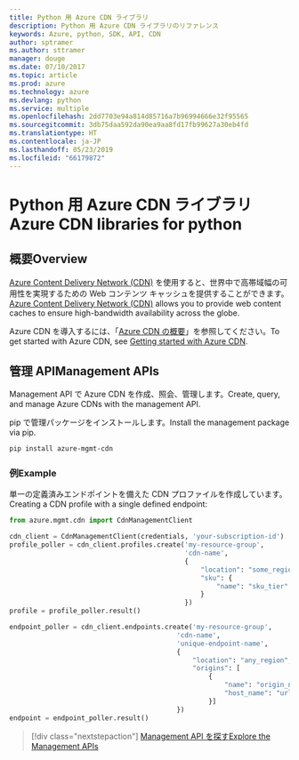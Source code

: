 ```yaml
---
title: Python 用 Azure CDN ライブラリ
description: Python 用 Azure CDN ライブラリのリファレンス
keywords: Azure, python, SDK, API, CDN
author: sptramer
ms.author: sttramer
manager: douge
ms.date: 07/10/2017
ms.topic: article
ms.prod: azure
ms.technology: azure
ms.devlang: python
ms.service: multiple
ms.openlocfilehash: 2dd7703e94a814d85716a7b96994666e32f95565
ms.sourcegitcommit: 3db75daa592da90ea9aa8fd17fb99627a30eb4fd
ms.translationtype: HT
ms.contentlocale: ja-JP
ms.lasthandoff: 05/23/2019
ms.locfileid: "66179872"
---
```

# <a name="azure-cdn-libraries-for-python"></a><span data-ttu-id="37214-104">Python 用 Azure CDN ライブラリ</span><span class="sxs-lookup"><span data-stu-id="37214-104">Azure CDN libraries for python</span></span>

## <a name="overview"></a><span data-ttu-id="37214-105">概要</span><span class="sxs-lookup"><span data-stu-id="37214-105">Overview</span></span>

<span data-ttu-id="37214-106">[Azure Content Delivery Network (CDN)](https://docs.microsoft.com/en-us/azure/cdn/cdn-overview) を使用すると、世界中で高帯域幅の可用性を実現するための Web コンテンツ キャッシュを提供することができます。</span><span class="sxs-lookup"><span data-stu-id="37214-106">[Azure Content Delivery Network (CDN)](https://docs.microsoft.com/en-us/azure/cdn/cdn-overview) allows you to provide web content caches to ensure high-bandwidth availability across the globe.</span></span>

<span data-ttu-id="37214-107">Azure CDN を導入するには、「[Azure CDN の概要](https://docs.microsoft.com/en-us/azure/cdn/cdn-create-new-endpoint)」を参照してください。</span><span class="sxs-lookup"><span data-stu-id="37214-107">To get started with Azure CDN, see [Getting started with Azure CDN](https://docs.microsoft.com/en-us/azure/cdn/cdn-create-new-endpoint).</span></span>

## <a name="management-apis"></a><span data-ttu-id="37214-108">管理 API</span><span class="sxs-lookup"><span data-stu-id="37214-108">Management APIs</span></span>

<span data-ttu-id="37214-109">Management API で Azure CDN を作成、照会、管理します。</span><span class="sxs-lookup"><span data-stu-id="37214-109">Create, query, and manage Azure CDNs with the management API.</span></span>

<span data-ttu-id="37214-110">pip で管理パッケージをインストールします。</span><span class="sxs-lookup"><span data-stu-id="37214-110">Install the management package via pip.</span></span>

```bash
pip install azure-mgmt-cdn
```

### <a name="example"></a><span data-ttu-id="37214-111">例</span><span class="sxs-lookup"><span data-stu-id="37214-111">Example</span></span>

<span data-ttu-id="37214-112">単一の定義済みエンドポイントを備えた CDN プロファイルを作成しています。</span><span class="sxs-lookup"><span data-stu-id="37214-112">Creating a CDN profile with a single defined endpoint:</span></span>

```python
from azure.mgmt.cdn import CdnManagementClient

cdn_client = CdnManagementClient(credentials, 'your-subscription-id')
profile_poller = cdn_client.profiles.create('my-resource-group',
                                            'cdn-name',
                                            {
                                                "location": "some_region", 
                                                "sku": {
                                                    "name": "sku_tier"
                                                } 
                                            })
profile = profile_poller.result()

endpoint_poller = cdn_client.endpoints.create('my-resource-group',
                                          'cdn-name',
                                          'unique-endpoint-name', 
                                          { 
                                              "location": "any_region", 
                                              "origins": [
                                                  {
                                                      "name": "origin_name", 
                                                      "host_name": "url"
                                                  }]
                                          })
endpoint = endpoint_poller.result()
```

> [!div class="nextstepaction"]
> [<span data-ttu-id="37214-113">Management API を探す</span><span class="sxs-lookup"><span data-stu-id="37214-113">Explore the Management APIs</span></span>](/python/api/overview/azure/cdn/management)
